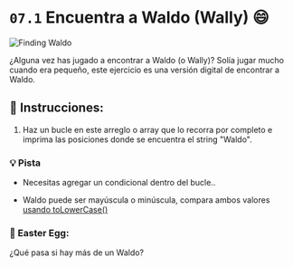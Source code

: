 # `07.1` Encuentra a Waldo (Wally) :smile:
![Finding Waldo](../../.learn/assets/finding_waldo.jpeg)

¿Alguna vez has jugado a encontrar a Waldo (o Wally)? Solía jugar mucho cuando era pequeño, este ejercicio es una versión digital de encontrar a Waldo.

## :pencil: Instrucciones:

1. Haz un bucle en este arreglo o array que lo recorra por completo e imprima las posiciones donde se encuentra el string "Waldo".

### :bulb: Pista

+ Necesitas agregar un condicional dentro del bucle..

+ Waldo puede ser mayúscula o minúscula, compara ambos valores [usando toLowerCase()](https://www.geeksforgeeks.org/compare-the-case-insensitive-strings-in-javascript/)

### :egg: Easter Egg:

¿Qué pasa si hay más de un Waldo?